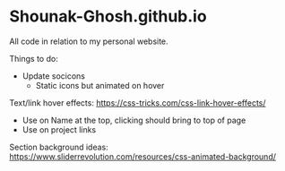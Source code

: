 # Shounak-Ghosh.github.io
All code in relation to my personal website.


Things to do:
- Update socicons 
    - Static icons but animated on hover

Text/link hover effects: https://css-tricks.com/css-link-hover-effects/
 - Use on Name at the top, clicking should bring to top of page
 - Use on project links

 Section background ideas: https://www.sliderrevolution.com/resources/css-animated-background/
 

 